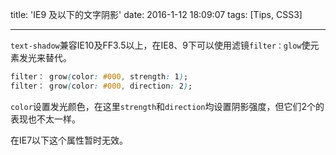 title: 'IE9 及以下的文字阴影'
date: 2016-1-12 18:09:07 
tags: [Tips, CSS3]

---

`text-shadow`兼容IE10及FF3.5以上，在IE8、9下可以使用滤镜`filter：glow`使元素发光来替代。

```css
filter： grow(color: #000, strength: 1);
filter： grow(color: #000, direction: 2);
```

`color`设置发光颜色，在这里`strength`和`direction`均设置阴影强度，但它们2个的表现也不太一样。

在IE7以下这个属性暂时无效。
